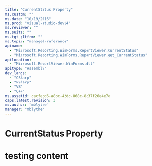 ```yaml
---
title: "CurrentStatus Property"
ms.custom: ""
ms.date: "10/19/2016"
ms.prod: "visual-studio-dev14"
ms.reviewer: ""
ms.suite: ""
ms.tgt_pltfrm: ""
ms.topic: "managed-reference"
apiname: 
  - "Microsoft.Reporting.WinForms.ReportViewer.CurrentStatus"
  - "Microsoft.Reporting.WinForms.ReportViewer.get_CurrentStatus"
apilocation: 
  - "Microsoft.ReportViewer.WinForms.dll"
apitype: "Assembly"
dev_langs: 
  - "CSharp"
  - "FSharp"
  - "VB"
  - "C++"
ms.assetid: cacfecd6-a8bc-42dc-868c-8c37f26e4e7e
caps.latest.revision: 3
ms.author: "mblythe"
manager: "mblythe"
---
```

# CurrentStatus Property
# testing content